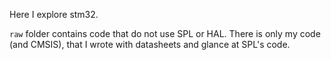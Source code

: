 Here I explore stm32.

`raw` folder contains code that do not use SPL or HAL. There is only my code (and CMSIS), that I wrote with datasheets and glance at SPL's code.
